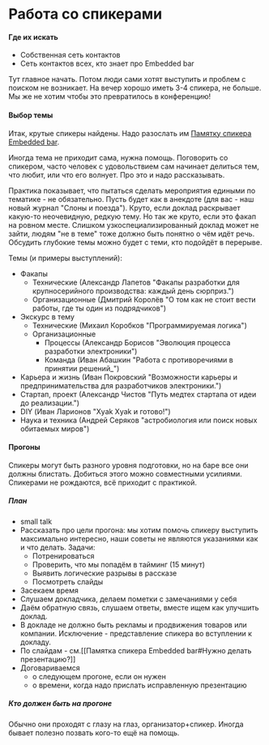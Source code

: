 # Работа со спикерами

#### Где их искать

- Собственная сеть контактов
- Сеть контактов всех, кто знает про Embedded bar

Тут главное начать. 
Потом люди сами хотят выступить и проблем с поиском не возникает. 
На вечер хорошо иметь 3-4 спикера, не больше. 
Мы же не хотим чтобы это превратилось в конференцию!

#### Выбор темы

Итак, крутые спикеры найдены. 
Надо разослать им [Памятку спикера Embedded bar](./speaker_guide.md).

Иногда тема не приходит сама, нужна помощь. 
Поговорить со спикером, часто человек с удовольствием сам начинает делиться тем, что любит, или что его волнует. 
Про это и надо рассказывать.

Практика показывает, что пытаться сделать мероприятия едиными по тематике - не обязательно. 
Пусть будет как в анекдоте (для вас - наш новый журнал "Слоны и поезда"). 
Круто, если доклад раскрывает какую-то неочевидную, редкую тему.
Но так же круто, если это факап на ровном месте. 
Слишком узкоспециализированный доклад может не зайти, людям "не в теме" тоже должно быть понятно о чём идёт речь. Обсудить глубокие темы можно будет с теми, кто подойдёт в перерыве. 

Темы (и примеры выступлений):

- Факапы
	- Технические (Александр Лапетов "Факапы разработки для крупносерийного производства: каждый день сюрприз.")
	- Организационные (Дмитрий Королёв "О том как не стоит вести работы, где ты один из подрядчиков")
- Экскурс в тему
	- Технические (Михаил Коробков "Программируемая логика")
	- Организационные 
		- Процессы (Александр Борисов "Эволюция процесса разработки электроники")
		- Команда (Иван Абашкин "Работа с противоречиями в принятии решений_")
- Карьера и жизнь (Иван Покровский "Возможности карьеры и предпринимательства для разработчиков электроники.")
- Стартап, проект (Александр Чистов "Путь медтех стартапа от идеи до реализации.")
- DIY (Иван Ларионов "Xyak Xyak и готово!")
- Наука и техника (Андрей Серяков "астробиология или поиск новых обитаемых миров")


#### Прогоны

Спикеры могут быть разного уровня подготовки, но на баре все они должны блистать. 
Добиться этого можно совместными усилиями. 
Спикерами не рождаются, всё приходит с практикой.

##### План

- small talk
- Рассказать про цели прогона: мы хотим помочь спикеру выступить максимально интересно, наши советы не являются указаниями как и что делать. Задачи:
	- Потренироваться
	- Проверить, что мы попадём в тайминг (15 минут)
	- Выявить логические разрывы в рассказе
	- Посмотреть слайды
- Засекаем время
- Слушаем докладчика, делаем пометки с замечаниями у себя
- Даём обратную связь, слушаем ответы, вместе ищем как улучшить доклад.
- В докладе не должно быть рекламы и продвижения товаров или компании. 
Исключение - представление спикера во вступлении к докладу.
- По слайдам - см.[[Памятка спикера Embedded bar#Нужно делать презентацию?]]
- Договариваемся
	- о следующем прогоне, если он нужен
	- о времени, когда надо прислать исправленную презентацию

##### Кто должен быть на прогоне

Обычно они проходят с глазу на глаз, организатор+спикер. 
Иногда бывает полезно позвать кого-то ещё на помощь.